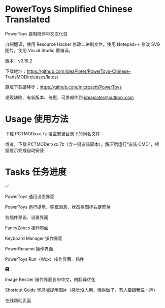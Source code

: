 # PowerToys Simplified Chinese Translated

PowerToys 自制简体中文汉化包

自制翻译，使用 Resource Hacker 修改二进制文件，使用 Notepad++ 修改 SVG 图片，使用 Visual Studio 重编译。

版本：v0.19.2

下载地址：https://github.com/IdeaPloter/PowerToys-Chinese-TransMOD/releases/latest

原版下载请移步：https://github.com/microsoft/PowerToys

发现缺陷、有新版本、催更，可发邮件到 ideaploter@outlook.com

# Usage 使用方法

下载 PCTMODxxx.7z 覆盖安装目录下的同名文件

或者，下载 PCTMODerxxx.7z（含一键安装脚本），解压后运行“安装.CMD”，根据提示完成自动安装

# Tasks 任务进度

✅

PowerToys 通用设置界面

PowerToys 运行提示、弹框消息、状态栏图标右键菜单

各插件预设、设置界面

FancyZones 操作界面

Keyboard Manager 操作界面

PowerRename 操作界面

PowerToys Run（Wox）操作界面、插件

🅾

Image Resizer 操作界面自带中文，的翻译优化

Shortcut Guide 竖屏版提示图片（感觉没人用，懒得做了，有人要跟我说一声）

在线帮助页面
